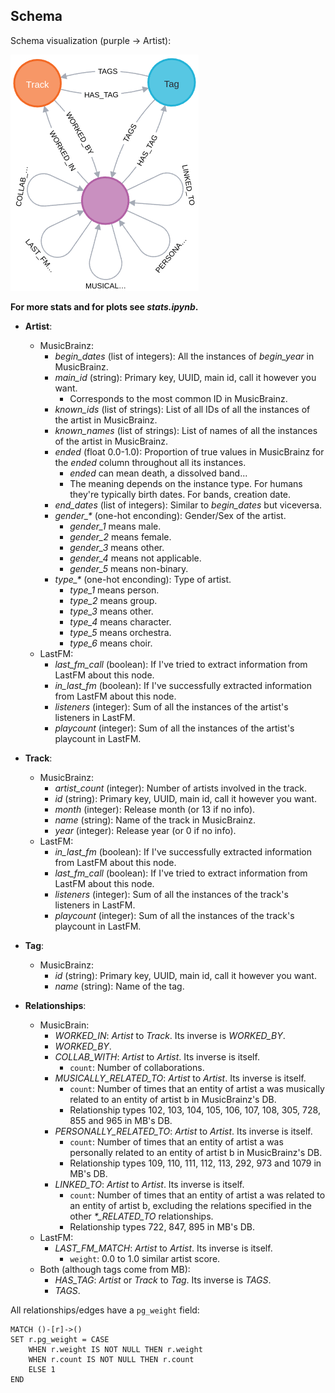 ## Schema

Schema visualization (purple -> Artist):

![image.png](./img/schema_vis.png)

**For more stats and for plots see *stats.ipynb*.**

- **Artist**:
    - MusicBrainz:
        - *begin_dates* (list of integers): All the instances of *begin_year* in MusicBrainz.
        - *main_id* (string): Primary key, UUID, main id, call it however you want.
            - Corresponds to the most common ID in MusicBrainz.
        - *known_ids* (list of strings): List of all IDs of all the instances of the artist in MusicBrainz.
        - *known_names* (list of strings): List of names of all the instances of the artist in MusicBrainz.
        - *ended* (float 0.0-1.0): Proportion of true values in MusicBrainz for the *ended* column throughout all its instances.
            - *ended* can mean death, a dissolved band...
            - The meaning depends on the instance type. For humans they're typically birth dates. For bands, creation date.
        - *end_dates* (list of integers): Similar to *begin_dates* but viceversa.
        - *gender_\** (one-hot enconding): Gender/Sex of the artist.
            - *gender_1* means male.
            - *gender_2* means female.
            - *gender_3* means other.
            - *gender_4* means not applicable.
            - *gender_5* means non-binary.
        - *type_\** (one-hot enconding): Type of artist.
            - *type_1* means person.
            - *type_2* means group.
            - *type_3* means other.
            - *type_4* means character.
            - *type_5* means orchestra.
            - *type_6* means choir.
    - LastFM:
        - *last_fm_call* (boolean): If I've tried to extract information from LastFM about this node.
        - *in_last_fm* (boolean): If I've successfully extracted information from LastFM about this node.
        - *listeners* (integer): Sum of all the instances of the artist's listeners in LastFM.
        - *playcount* (integer): Sum of all the instances of the artist's playcount in LastFM.

- **Track**:
    - MusicBrainz:
        - *artist_count* (integer): Number of artists involved in the track.
        - *id* (string): Primary key, UUID, main id, call it however you want.
        - *month* (integer): Release month (or 13 if no info).
        - *name* (string): Name of the track in MusicBrainz.
        - *year* (integer): Release year (or 0 if no info).
    - LastFM:
        - *in_last_fm* (boolean): If I've successfully extracted information from LastFM about this node.
        - *last_fm_call* (boolean): If I've tried to extract information from LastFM about this node.
        - *listeners* (integer): Sum of all the instances of the track's listeners in LastFM.
        - *playcount* (integer): Sum of all the instances of the track's playcount in LastFM.

- **Tag**:
    - MusicBrainz:
        - *id* (string): Primary key, UUID, main id, call it however you want.
        - *name* (string): Name of the tag.

- **Relationships**:
    - MusicBrain:
        - *WORKED_IN*: *Artist* to *Track*. Its inverse is *WORKED_BY*.
        - *WORKED_BY*.
        - *COLLAB_WITH*: *Artist* to *Artist*. Its inverse is itself.
            - `count`: Number of collaborations.
        - *MUSICALLY_RELATED_TO*: *Artist* to *Artist*. Its inverse is itself.
            - `count`: Number of times that an entity of artist a was musically related to an entity of artist b in MusicBrainz's DB.
            - Relationship types 102, 103, 104, 105, 106, 107, 108, 305, 728, 855 and 965 in MB's DB.
        - *PERSONALLY_RELATED_TO*: *Artist* to *Artist*. Its inverse is itself.
            - `count`: Number of times that an entity of artist a was personally related to an entity of artist b in MusicBrainz's DB.
            - Relationship types 109, 110, 111, 112, 113, 292, 973 and 1079 in MB's DB.
        - *LINKED_TO*: *Artist* to *Artist*. Its inverse is itself.
            - `count`: Number of times that an entity of artist a was related to an entity of artist b, excluding the relations specified in the other *\*_RELATED_TO* relationships.
            - Relationship types 722, 847, 895 in MB's DB.
    - LastFM:
        - *LAST_FM_MATCH*: *Artist* to *Artist*. Its inverse is itself.
            - `weight`: 0.0 to 1.0 similar artist score.
    - Both (although tags come from MB):
        - *HAS_TAG*: *Artist* or *Track* to *Tag*. Its inverse is *TAGS*.
        - *TAGS*.

All relationships/edges have a `pg_weight` field:

```cypher
MATCH ()-[r]->()
SET r.pg_weight = CASE
    WHEN r.weight IS NOT NULL THEN r.weight
    WHEN r.count IS NOT NULL THEN r.count
    ELSE 1
END
```
